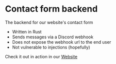 # Contact form backend

The backend for our website's contact form
* Written in Rust
* Sends messages via a Discord webhook
* Does not expose the webhook url to the end user
* Not vulnerable to injections (hopefully)

Check it out in action in our [Website](https://gtohacks.github.io/website)
